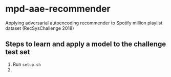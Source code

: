 # mpd-aae-recommender
Applying adversarial autoencoding recommender to Spotify million playlist dataset (RecSysChallenge 2018)

## Steps to learn and apply a model to the challenge test set

1. Run `setup.sh`
2. 
